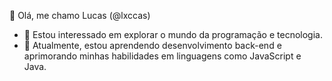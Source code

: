 👋 Olá, me chamo Lucas (@lxccas)
- 👀 Estou interessado em explorar o mundo da programação e tecnologia.
- 🌱 Atualmente, estou aprendendo desenvolvimento back-end e aprimorando minhas habilidades em linguagens como JavaScript e Java.
